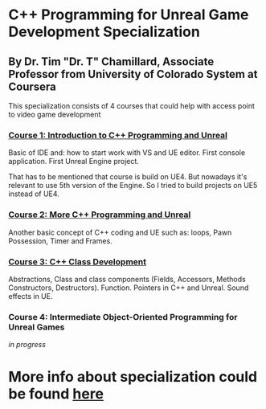 # C++ Programming for Unreal Game Development Specialization

## By Dr. Tim "Dr. T" Chamillard, Associate Professor from  University of Colorado System at Coursera

This specialization consists of 4 courses that could help with access point to video game development

### [Course 1: Introduction to C++ Programming and Unreal](/Course_1_Introduction/Introduction.md)

Basic of IDE and: how to start work with VS and UE editor. First console application. First Unreal Engine project. 

That has to be mentioned that course is build on UE4. But nowadays it's relevant to use 5th version of the Engine. So I tried to build projects on UE5 instead of UE4.

### [Course 2: More C++ Programming and Unreal](/Course_2_More_CPP_Programming_and_Unreal/More_Unreal.md)

Another basic concept of C++ coding and UE such as: loops, Pawn Possession, Timer and Frames. 

### [Course 3: C++ Class Development](/Course_3_Class_Development/Class_Development.md)

Abstractions, Class and class components (Fields, Accessors, Methods Constructors, Destructors). Function. Pointers in C++ and Unreal. Sound effects in UE.

### Course 4: Intermediate Object-Oriented Programming for Unreal Games

*in progress*



# More info about specialization could be found [here](https://www.coursera.org/specializations/cplusplusunrealgamedevelopment)